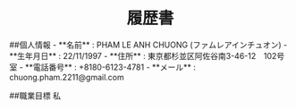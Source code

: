 <h1 align="center"> 履歴書 </h1>
##個人情報
- **名前** : PHAM LE ANH CHUONG (ファムレアインチュオン)
- **生年月日** : 22/11/1997
- **住所** : 東京都杉並区阿佐谷南3-46-12　102号室
- **電話番号** : +8180-6123-4781
- **メール** : chuong.pham.2211@gmail.com

##職業目標
私

